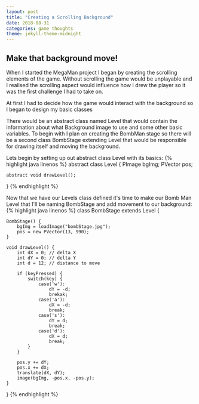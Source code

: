 ```yaml
---
layout: post
title: "Creating a Scrolling Background"
date: 2018-08-31
categories: game thoughts
theme: jekyll-theme-midnight
---
```


## Make that background move!

When I started the MegaMan project I began by creating the scrolling elements of the game. Without scrolling the game would be unplayable and I realised the scrolling aspect would influence
how I drew the player so it was the first challenge I had to take on.

At first I had to decide how the game would interact with the background so I began to design my basic classes

There would be an abstract class named Level that would contain the information about what Background image to use and some other basic variables. To begin with I plan on creating the BombMan stage so there will be a second class BombStage extending Level that would be responsible for drawing itself and moving the background.


Lets begin by setting up out abstract class Level with its basics:
{% highlight java linenos %}
abstract class Level {
    PImage bgImg;
    PVector pos;
    
    abstract void drawLevel();
}
{% endhighlight %}

Now that we have our Levels class defined it's time to make our Bomb Man Level that I'll be naming BombStage and add movement to our background:
{% highlight java linenos %}
class BombStage extends Level {
    
    BombStage() {
        bgImg = loadImage("bombStage.jpg");
        pos = new PVector(13, 990);
    }

    void drawLevel() {
        int dX = 0; // delta X
        int dY = 0; // delta Y
        int d = 12; // distance to move

        if (keyPressed) {
            switch(key) {
                case('w'):
                    dY = -d;
                    brekak;
                case('a'):
                    dX = -d;
                    break;
                case('s'):
                    dY = d;
                    break;
                case('d'):
                    dX = d;
                    break;
            }
        }
        
        pos.y += dY;
        pos.x += dX;
        translate(dX, dY);
        image(bgImg, -pos.x, -pos.y);
    }
}
{% endhighlight %}
